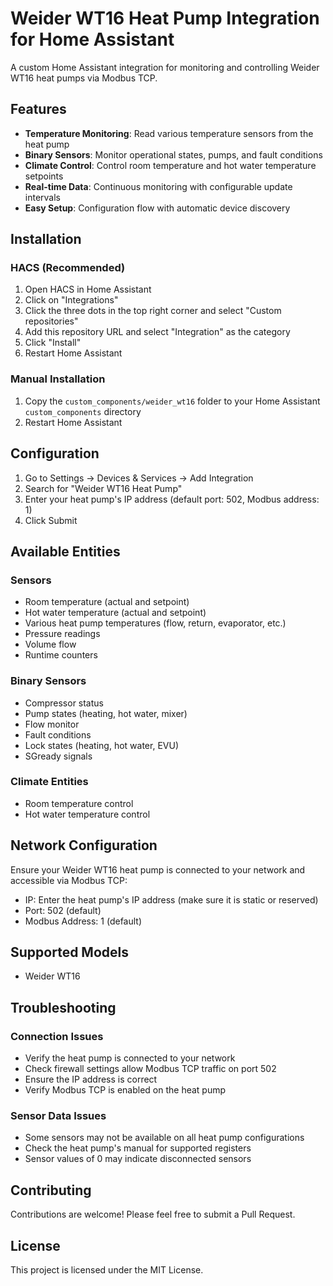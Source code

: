 # Weider WT16 Heat Pump Integration for Home Assistant

A custom Home Assistant integration for monitoring and controlling Weider WT16 heat pumps via Modbus TCP.

## Features

- **Temperature Monitoring**: Read various temperature sensors from the heat pump
- **Binary Sensors**: Monitor operational states, pumps, and fault conditions
- **Climate Control**: Control room temperature and hot water temperature setpoints
- **Real-time Data**: Continuous monitoring with configurable update intervals
- **Easy Setup**: Configuration flow with automatic device discovery

## Installation

### HACS (Recommended)

1. Open HACS in Home Assistant
2. Click on "Integrations"
3. Click the three dots in the top right corner and select "Custom repositories"
4. Add this repository URL and select "Integration" as the category
5. Click "Install"
6. Restart Home Assistant

### Manual Installation

1. Copy the `custom_components/weider_wt16` folder to your Home Assistant `custom_components` directory
2. Restart Home Assistant

## Configuration

1. Go to Settings → Devices & Services → Add Integration
2. Search for "Weider WT16 Heat Pump"
3. Enter your heat pump's IP address (default port: 502, Modbus address: 1)
4. Click Submit

## Available Entities

### Sensors

- Room temperature (actual and setpoint)
- Hot water temperature (actual and setpoint)
- Various heat pump temperatures (flow, return, evaporator, etc.)
- Pressure readings
- Volume flow
- Runtime counters

### Binary Sensors

- Compressor status
- Pump states (heating, hot water, mixer)
- Flow monitor
- Fault conditions
- Lock states (heating, hot water, EVU)
- SGready signals

### Climate Entities

- Room temperature control
- Hot water temperature control

## Network Configuration

Ensure your Weider WT16 heat pump is connected to your network and accessible via Modbus TCP:

- IP: Enter the heat pump's IP address (make sure it is static or reserved)
- Port: 502 (default)
- Modbus Address: 1 (default)

## Supported Models

- Weider WT16

## Troubleshooting

### Connection Issues

- Verify the heat pump is connected to your network
- Check firewall settings allow Modbus TCP traffic on port 502
- Ensure the IP address is correct
- Verify Modbus TCP is enabled on the heat pump

### Sensor Data Issues

- Some sensors may not be available on all heat pump configurations
- Check the heat pump's manual for supported registers
- Sensor values of 0 may indicate disconnected sensors

## Contributing

Contributions are welcome! Please feel free to submit a Pull Request.

## License

This project is licensed under the MIT License.

